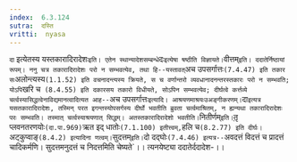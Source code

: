 ```yaml
---
index:  6.3.124
sutra:  दस्ति
vritti:  nyasa
---
```


`दा` इत्येतस्य यस्तकारादिरादेशः` इति। एतेन स्थान्यादेशसम्बन्धे `दः` इत्येषा षष्ठीति विज्ञायते। `वीत्तम्` इति। ददातेर्निष्ठायां रूपम्। ननु चत्र तकारादिरादेशः परो न सम्भवत्येव, तथा हि--यस्तावत् `अच उपसर्गात्तः` (7.4.47) इति तकार सः `अलोन्त्यस्य` (1.1.52) इति वचनादन्त्यस्य क्रियते, स च वर्णान्तरो व्यवधानादनन्तरस्तकारः परो न सम्भवति; योऽपि `खरि च` (8.4.55) इति दकारसय तकारो विधीयते, सोऽपिन सम्भवत्येव; दीर्घत्वे कर्त्तव्ये चर्त्वस्यासिद्धत्वेनाविद्यमानत्वादित्यत आह--`अच उपसर्गात्तः` इत्यादि। आश्रयणमाश्रयःउअङ्गीकरणम्। `दा` इत्यत्र यसतकारादिरादेशः, तस्मिन् परत इगन्तस्योपसर्गस्य दीर्घो भवतीति ब्रुवता चर्त्वमाश्रितम्, न ह्यन्यथा तकारादिरादेशः परः सम्भवति। तस्मात् चर्त्वस्याश्रयणात् सिद्धम्। अतस्तकारादिरादेशो भवतीति। `नितीर्णम्` इति। `तृ़ प्लवनतरणयोः` (दा.पा.969) `ऋत इद् धातोः` (7.1.100) इतीत्त्वम्, `हलि च` (8.2.77) इति दीर्घः। `अट्कुप्वाङ्` (8.4.2) इत्यादिना णत्वम्। `सुदत्तम्` इति। `दो दद्घोः` (7.4.46) इत्यत्र--
`अवदत्तं विदत्तं च प्रादत्तं चादिकर्मणि।
सुदत्तमनुदत्तं च निदत्तमिति चेष्यते`।।
त्यनयेष्ट्या ददातेर्ददादेश-।।

